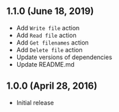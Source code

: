 ## 1.1.0 (June 18, 2019)

* Add `Write file` action
* Add `Read file` action
* Add `Get filenames` action
* Add `Delete file` action
* Update versions of dependencies
* Update README.md

## 1.0.0 (April 28, 2016)

* Initial release
